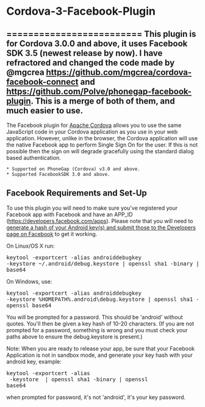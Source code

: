 # Cordova-3-Facebook-Plugin
=========================
This plugin is for Cordova 3.0.0 and above, it uses Facebook SDK 3.5 (newest release by now). I have refractored and changed the code made by @mgcrea https://github.com/mgcrea/cordova-facebook-connect and https://github.com/Polve/phonegap-facebook-plugin. This is a merge of both of them, and much easier to use.
-------------------------

The Facebook plugin for [Apache Cordova](http://cordova.apache.org/) allows you to use the same JavaScript code in your Cordova application as you use in your web application. However, unlike in the browser, the Cordova application will use the native Facebook app to perform Single Sign On for the user. If this is not possible then the sign on will degrade gracefully using the standard dialog based authentication.

    * Supported on PhoneGap (Cordova) v3.0 and above.
    * Supported FacebookSDK 3.0 and above.

## Facebook Requirements and Set-Up

To use this plugin you will need to make sure you've registered your Facebook app with Facebook and have an APP_ID (https://developers.facebook.com/apps).
Please note that you will need to [generate a hash of your Android key(s) and submit those to the Developers page on Facebook](https://developers.facebook.com/docs/getting-started/facebook-sdk-for-android/3.0/) to get it working.

On Linux/OS X run: <pre>keytool -exportcert -alias androiddebugkey -keystore ~/.android/debug.keystore | openssl sha1 -binary | openssl base64</pre>

On Windows, use: <pre>keytool -exportcert -alias androiddebugkey -keystore %HOMEPATH%\.android\debug.keystore | openssl sha1 -binary | openssl base64</pre>

You will be prompted for a password. This should be 'android' without quotes. You'll then be given a key hash of 10-20 characters. (If you are not prompted for a password, something is wrong and you must check your paths above to ensure the debug.keystore is present.)

Note: When you are ready to release your app, be sure that your Facebook Application is not in sandbox mode, and generate your key hash with your android key, example: <pre>keytool -exportcert -alias <yourkeyalias> -keystore <yourkeypath> | openssl sha1 -binary | openssl base64</pre>
when prompted for password, it's not 'android', it's your key password.

